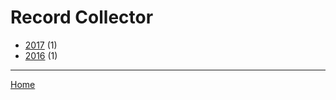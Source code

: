 # Record Collector

  * [2017](./record-collector-2017.md/) (1)
  * [2016](./record-collector-2016.md/) (1)

----

[Home](../)
